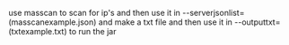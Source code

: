 use masscan to scan for ip's and then use it in --serverjsonlist=(masscanexample.json) and make a txt file and then use it in --outputtxt=(txtexample.txt) to run the jar

